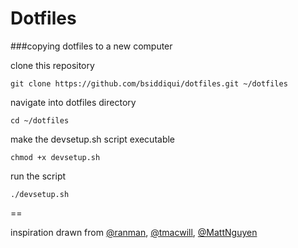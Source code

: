 # Dotfiles

###copying dotfiles to a new computer

clone this repository
```
git clone https://github.com/bsiddiqui/dotfiles.git ~/dotfiles
```
navigate into dotfiles directory
```
cd ~/dotfiles
```
make the devsetup.sh script executable
```
chmod +x devsetup.sh
```
run the script
```
./devsetup.sh
```

==

inspiration drawn from [@ranman](https://github.com/ranman/), [@tmacwill](https://github.com/tmacwill/), [@MattNguyen](https://github.com/MattNguyen/)
